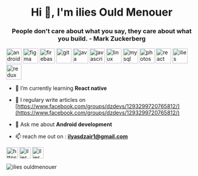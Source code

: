 <h1 align="center">Hi 👋, I'm ilies Ould Menouer</h1>
<h3 align="center">People don't care about what you say, they care about what you build. - Mark Zuckerberg</h3>


<p align="left"><img src="https://devicons.github.io/devicon/devicon.git/icons/android/android-original-wordmark.svg" alt="android" width="40" height="40"/> <img src="https://www.vectorlogo.zone/logos/figma/figma-icon.svg" alt="figma" width="40" height="40"/> <img src="https://www.vectorlogo.zone/logos/firebase/firebase-icon.svg" alt="firebase" width="40" height="40"/> <img src="https://www.vectorlogo.zone/logos/git-scm/git-scm-icon.svg" alt="git" width="40" height="40"/> <img src="https://devicons.github.io/devicon/devicon.git/icons/java/java-original-wordmark.svg" alt="java" width="40" height="40"/> <img src="https://devicons.github.io/devicon/devicon.git/icons/javascript/javascript-original.svg" alt="javascript" width="40" height="40"/> <img src="https://devicons.github.io/devicon/devicon.git/icons/linux/linux-original.svg" alt="linux" width="40" height="40"/> <img src="https://devicons.github.io/devicon/devicon.git/icons/mysql/mysql-original-wordmark.svg" alt="mysql" width="40" height="40"/> <img src="https://devicons.github.io/devicon/devicon.git/icons/photoshop/photoshop-plain.svg" alt="photoshop" width="40" height="40"/> <img src="https://devicons.github.io/devicon/devicon.git/icons/react/react-original-wordmark.svg" alt="react" width="40" height="40"/> <img src="https://reactnative.dev/img/header_logo.svg" alt="ilies ouldmenouer" width="40" height="40"/> <img src="https://devicons.github.io/devicon/devicon.git/icons/redux/redux-original.svg" alt="redux" width="40" height="40"/></p><p align="center">



- 🌱 I’m currently learning **React native**

- 📝 I regulary write articles on [https://www.facebook.com/groups/dzdevs/1293299720765812/](https://www.facebook.com/groups/dzdevs/1293299720765812/)

- 💬 Ask me about **Android development**

- 📫 reach me out on :  **ilyasdzair1@gmail.com**


<a href="https://linkedin.com/in/https://www.linkedin.com/in/ilies-ould-menouer-6a02111a2/" target="blank"><img align="center" src="https://cdn.jsdelivr.net/npm/simple-icons@3.0.1/icons/linkedin.svg" alt="https://www.linkedin.com/in/ilies-ould-menouer-6a02111a2/" height="30" width="30" /></a>
<a href="https://fb.com/ilies ouldmenouer" target="blank"><img align="center" src="https://cdn.jsdelivr.net/npm/simple-icons@3.0.1/icons/facebook.svg" alt="ilies ouldmenouer" height="30" width="30" /></a>
<a href="https://instagram.com/ilies_ouldmenouer" target="blank"><img align="center" src="https://cdn.jsdelivr.net/npm/simple-icons@3.0.1/icons/instagram.svg" alt="ilies_ouldmenouer" height="30" width="30" /></a>
</p>
<p align="left"> <img src="https://komarev.com/ghpvc/?username=ilyasxdz" alt="ilies ouldmenouer" /> </p>
